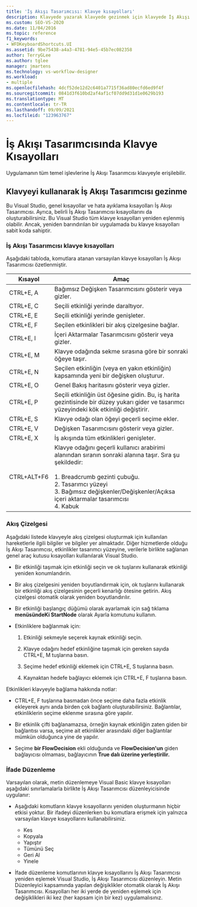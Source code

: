 ```yaml
---
title: 'İş Akışı Tasarımcısı: Klavye kısayolları'
description: Klavyede yazarak klavyede gezinmek için klavyede İş Akışı Tasarımcısı komutları Visual Studio.
ms.custom: SEO-VS-2020
ms.date: 11/04/2016
ms.topic: reference
f1_keywords:
- WFDKeyboardShortcuts.UI
ms.assetid: 9be75438-a4a3-4781-94e5-45b7ec082358
author: TerryGLee
ms.author: tglee
manager: jmartens
ms.technology: vs-workflow-designer
ms.workload:
- multiple
ms.openlocfilehash: 4dcf52de12d2c6401a7715f36ad80ecfd6ed9f4f
ms.sourcegitcommit: 0841d3f610bd2af4af1cf07dd9d31d1e0629b193
ms.translationtype: MT
ms.contentlocale: tr-TR
ms.lasthandoff: 09/09/2021
ms.locfileid: "123963767"
---
```

# <a name="keyboard-shortcuts-in-the-workflow-designer"></a>İş Akışı Tasarımcısında Klavye Kısayolları

Uygulamanın tüm temel işlevlerine İş Akışı Tasarımcısı klavyeyle erişilebilir.

## <a name="navigating-the-workflow-designer-using-the-keyboard"></a>Klavyeyi kullanarak İş Akışı Tasarımcısı gezinme

Bu Visual Studio, genel kısayollar ve hata ayıklama kısayolları İş Akışı Tasarımcısı. Ayrıca, belirli İş Akışı Tasarımcısı kısayollarını da oluşturabilirsiniz. Bu Visual Studio tüm klavye kısayolları yeniden eşlenmiş olabilir. Ancak, yeniden barındırılan bir uygulamada bu klavye kısayolları sabit koda sahiptir.

### <a name="workflow-designer-keyboard-shortcuts"></a>İş Akışı Tasarımcısı klavye kısayolları

Aşağıdaki tabloda, komutlara atanan varsayılan klavye kısayolları İş Akışı Tasarımcısı özetlenmiştir.

|Kısayol|Amaç|
|-|-------------|
|CTRL+E, A|Bağımsız Değişken Tasarımcısını gösterir veya gizler.|
|CTRL+E, C|Seçili etkinliği yerinde daraltıyor.|
|CTRL+E, E|Seçili etkinliği yerinde genişleter.|
|CTRL+E, F|Seçilen etkinlikleri bir akış çizelgesine bağlar.|
|CTRL+E, I|İçeri Aktarmalar Tasarımcısını gösterir veya gizler.|
|CTRL+E, M|Klavye odağında sekme sırasına göre bir sonraki öğeye taşır.|
|CTRL+E, N|Seçilen etkinliğin (veya en yakın etkinliğin) kapsamında yeni bir değişken oluşturur.|
|CTRL+E, O|Genel Bakış haritasını gösterir veya gizler.|
|CTRL+E, P|Seçili etkinliğin üst öğesine gidin. Bu, iş harita gezintisinde bir düzey yukarı gider ve tasarımcı yüzeyindeki kök etkinliği değiştirir.|
|CTRL+E, S|Klavye odağı olan öğeyi geçerli seçime ekler.|
|CTRL+E, V|Değişken Tasarımcısını gösterir veya gizler.|
|CTRL+E, X|İş akışında tüm etkinlikleri genişleter.|
|CTRL+ALT+F6|Klavye odağını geçerli kullanıcı arabirimi alanından sıranın sonraki alanına taşır. Sıra şu şekildedir:<br /><br /> 1. Breadcrumb gezinti çubuğu.<br />2. Tasarımcı yüzeyi<br />3. Bağımsız değişkenler/Değişkenler/Açıksa içeri aktarmalar tasarımcısı<br />4. Kabuk|

### <a name="flowchart"></a>Akış Çizelgesi

Aşağıdaki listede klavyeyle akış çizelgesi oluşturmak için kullanılan hareketlerle ilgili bilgiler ve bilgiler yer almaktadır. Diğer hizmetlerde olduğu İş Akışı Tasarımcısı, etkinlikler tasarımcı yüzeyine, verilerle birlikte sağlanan genel araç kutusu kısayolları kullanılarak Visual Studio.

- Bir etkinliği taşımak için etkinliği seçin ve ok tuşlarını kullanarak etkinliği yeniden konumlandırin.

- Bir akış çizelgesini yeniden boyutlandırmak için, ok tuşlarını kullanarak bir etkinliği akış çizelgesinin geçerli kenarlığı ötesine getirin. Akış çizelgesi otomatik olarak yeniden boyutlandırılır.

- Bir etkinliği başlangıç düğümü olarak ayarlamak için sağ tıklama **menüsündeKi StartNode** olarak Ayarla komutunu kullanın.

- Etkinliklere bağlanmak için:

    1. Etkinliği sekmeyle seçerek kaynak etkinliği seçin.

    2. Klavye odağını hedef etkinliğine taşımak için gereken sayıda CTRL+E, M tuşlarına basın.

    3. Seçime hedef etkinliği eklemek için CTRL+E, S tuşlarına basın.

    4. Kaynaktan hedefe bağlayıcı eklemek için CTRL+E, F tuşlarına basın.

Etkinlikleri klavyeyle bağlama hakkında notlar:

- CTRL+E, F tuşlarına basmadan önce seçime daha fazla etkinlik ekleyerek aynı anda birden çok bağlantı oluşturabilirsiniz. Bağlantılar, etkinliklerin seçime eklenme sırasına göre yapılır.

- Bir etkinlik çifti bağlanamazsa, örneğin kaynak etkinliğin zaten giden bir bağlantısı varsa, seçime ait etkinlikler arasındaki diğer bağlantılar mümkün olduğunca yine de yapılır.

- Seçime **bir FlowDecision** ekli olduğunda ve **FlowDecision'un** giden bağlayıcısı olmaması, bağlayıcının **True dalı üzerine yerleştirilir.**

### <a name="expression-editing"></a>İfade Düzenleme

Varsayılan olarak, metin düzenlemeye Visual Basic klavye kısayolları aşağıdaki sınırlamalarla birlikte İş Akışı Tasarımcısı düzenleyicisinde uygulanır:

- Aşağıdaki komutların klavye kısayollarını yeniden oluşturmanın hiçbir etkisi yoktur. Bir ifadeyi düzenlerken bu komutlara erişmek için yalnızca varsayılan klavye kısayollarını kullanabilirsiniz.

  - Kes
  - Kopyala
  - Yapıştır
  - Tümünü Seç
  - Geri Al
  - Yinele

- İfade düzenleme komutlarının klavye kısayollarını İş Akışı Tasarımcısı yeniden eşlemek Visual Studio, İş Akışı Tasarımcısı düzenleyin. Metin Düzenleyici kapsamında yapılan değişiklikler otomatik olarak İş Akışı Tasarımcısı. Kısayolları her iki yerde de yeniden eşlemek için değişiklikleri iki kez (her kapsam için bir kez) uygulamalısınız.
